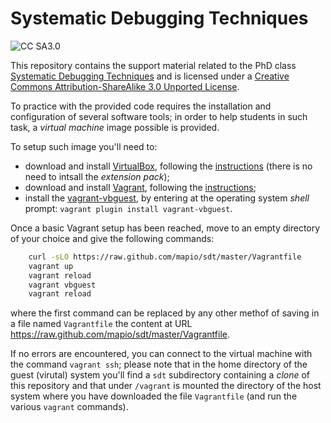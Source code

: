 Systematic Debugging Techniques
===============================

![CC SA3.0](http://i.creativecommons.org/l/by-sa/3.0/88x31.png)

This repository contains the support material related to the PhD class
[Systematic Debugging Techniques](http://santini.di.unimi.it/d/sdt/) and is
licensed under a [Creative Commons Attribution-ShareAlike 3.0 Unported License](http://creativecommons.org/licenses/by-sa/3.0/deed.en_US>).

To practice with the provided code requires the installation and configuration
of several software tools; in order to help students in such task, a *virtual
machine* image possible is provided.

To setup such image you'll need to:

* download and install [VirtualBox](https://www.virtualbox.org/), following the [instructions](https://www.virtualbox.org/manual/ch02.html) (there is no need to intsall the *extension pack*);
* download and install [Vagrant](http://www.vagrantup.com/), following the [instructions](http://docs.vagrantup.com/v2/installation/index.html);
* install the [vagrant-vbguest](https://github.com/dotless-de/vagrant-vbguest), by entering at the operating system *shell* prompt: `vagrant plugin install vagrant-vbguest`.

Once a basic Vagrant setup has been reached, move to an empty directory of your choice and give the following commands:

```bash
	curl -sLO https://raw.github.com/mapio/sdt/master/Vagrantfile
	vagrant up
	vagrant reload
	vagrant vbguest
	vagrant reload
```

where the first command can be replaced by any other methof of saving in a file named
`Vagrantfile` the content at URL https://raw.github.com/mapio/sdt/master/Vagrantfile.

If no errors are encountered, you can connect to the virtual machine with the
command `vagrant ssh`; please note that in the home directory of the guest
(virutal) system you'll find a `sdt` subdirectory containing a *clone* of this
repository and that under `/vagrant` is mounted the directory of the host
system where you have downloaded the file `Vagrantfile` (and run the various
`vagrant` commands).
